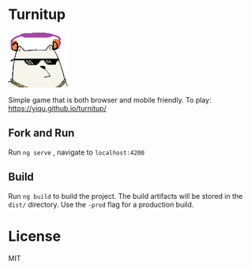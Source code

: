 # Turnitup

![caticon](https://github.com/yiqu/turnitup/blob/master/src/caticon.png?raw=true "W.B.")

Simple game that is both browser and mobile friendly. To play: https://yiqu.github.io/turnitup/

## Fork and Run

Run `ng serve` , navigate to `localhost:4200`

## Build

Run `ng build` to build the project. The build artifacts will be stored in the `dist/` directory. Use the `-prod` flag for a production build.

# License

MIT

